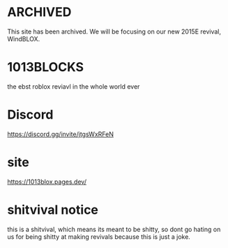 # ARCHIVED
This site has been archived. We will be focusing on our new 2015E revival, WindBLOX.
# 1013BLOCKS
the ebst roblox reviavl in the whole world ever 
# Discord
https://discord.gg/invite/jtgsWxRFeN
# site
https://1013blox.pages.dev/
# shitvival notice
this is a shitvival, which means its meant to be shitty, so dont go hating on us for being shitty at making revivals because this is just a joke.
